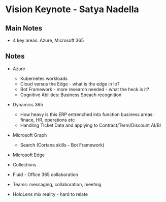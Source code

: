 # Vision Keynote - Satya Nadella #
## Main Notes ##
- 4 key areas: Azure, Microsoft 365


## Notes ##
- Azure 
  - Kubernetes workloads
  - Cloud versus the Edge - what is the edge in IoT
  - Bot Framework - more research needed - what the heck is it?
  - Cognitive Abilities: Business Speach recognition

- Dynamics 365
  - How heavy is this ERP entrenched into function business areas: finace, HR, operations etc
  - Handling TIcket Data and applying to Contract/Term/Discount AI/BI

- Microsoft Graph
  - Search (Cortana skills - Bot Framework)

- Microsoft Edge
 - Collections

- Fluid - Office 365 collaboration 

- Teams: messaging, collaboration, meeting

- HoloLens mix reality - hard to relate